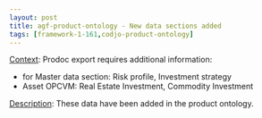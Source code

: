 ```yaml
---
layout: post
title: agf-product-ontology - New data sections added
tags: [framework-1-161,codjo-product-ontology]
---
```

<u>Context</u>:
Prodoc export requires additional information:

* for Master data section: Risk profile, Investment strategy
* Asset OPCVM: Real Estate Investment, Commodity Investment

<u>Description</u>:
These data have been added in the product ontology.